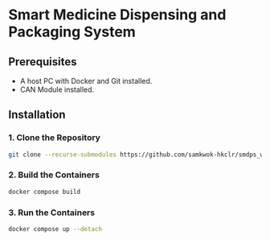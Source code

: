 # Smart Medicine Dispensing and Packaging System

## Prerequisites

* A host PC with Docker and Git installed.
* CAN Module installed.

## Installation

### 1. Clone the Repository

```bash
git clone --recurse-submodules https://github.com/samkwok-hkclr/smdps_wcs
```

### 2. Build the Containers

```bash
docker compose build
```

### 3. Run the Containers

```bash
docker compose up --detach
```